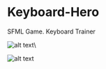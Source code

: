 # Keyboard-Hero
SFML Game. Keyboard Trainer

![alt text](https://steamuserimages-a.akamaihd.net/ugc/98351256276525529/94BA5B0462BBF84589E53EABDDFEF4D0694D9520/)\

![alt text](https://steamuserimages-a.akamaihd.net/ugc/98351151236191839/35E3A42E0324B123030879248501D6BF624362A1/?imw=1920&&ima=fit&impolicy=Letterbox&imcolor=%23000000&letterbox=false)
